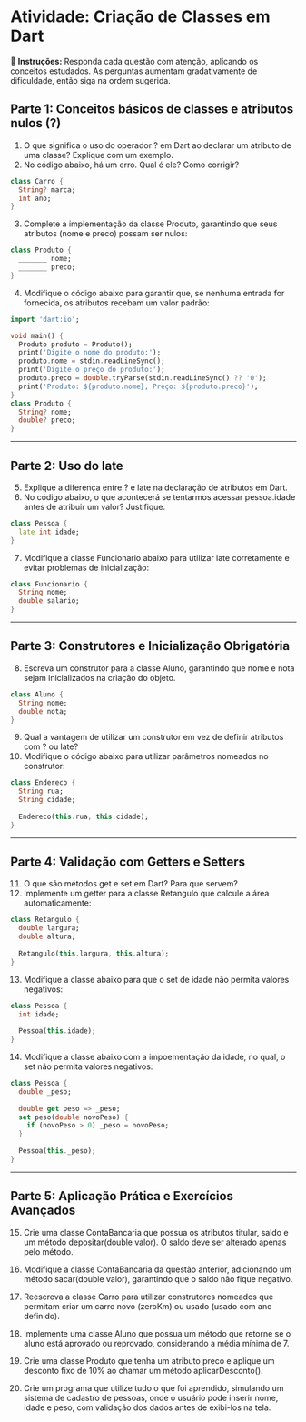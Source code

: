 # Atividade: Criação de Classes em Dart

📌 **Instruções:** Responda cada questão com atenção, aplicando os conceitos estudados. As perguntas aumentam gradativamente de dificuldade, então siga na ordem sugerida.

## Parte 1: Conceitos básicos de classes e atributos nulos (?)

1. O que significa o uso do operador ? em Dart ao declarar um atributo de uma classe? Explique com um exemplo.
2. No código abaixo, há um erro. Qual é ele? Como corrigir?
```dart
class Carro {
  String? marca;
  int ano;
}
```
3. Complete a implementação da classe Produto, garantindo que seus atributos (nome e preco) possam ser nulos:
```dart
class Produto {
  _______ nome;
  _______ preco;
}
```
4. Modifique o código abaixo para garantir que, se nenhuma entrada for fornecida, os atributos recebam um valor padrão:
```dart
import 'dart:io';

void main() {
  Produto produto = Produto();
  print('Digite o nome do produto:');
  produto.nome = stdin.readLineSync();
  print('Digite o preço do produto:');
  produto.preco = double.tryParse(stdin.readLineSync() ?? '0');
  print('Produto: ${produto.nome}, Preço: ${produto.preco}');
}
class Produto {
  String? nome;
  double? preco;
}
```

---

## Parte 2: Uso do late

5. Explique a diferença entre ? e late na declaração de atributos em Dart.
6. No código abaixo, o que acontecerá se tentarmos acessar pessoa.idade antes de atribuir um valor? Justifique.
```dart
class Pessoa {
  late int idade;
}
```
7. Modifique a classe Funcionario abaixo para utilizar late corretamente e evitar problemas de inicialização:
```dart
class Funcionario {
  String nome;
  double salario;
}
```

---

## Parte 3: Construtores e Inicialização Obrigatória
8. Escreva um construtor para a classe Aluno, garantindo que nome e nota sejam inicializados na criação do objeto.
```dart
class Aluno {
  String nome;
  double nota;
}
```
9. Qual a vantagem de utilizar um construtor em vez de definir atributos com ? ou late?
10. Modifique o código abaixo para utilizar parâmetros nomeados no construtor:
```dart
class Endereco {
  String rua;
  String cidade;
  
  Endereco(this.rua, this.cidade);
}
```

---

## Parte 4: Validação com Getters e Setters

11. O que são métodos get e set em Dart? Para que servem?
12. Implemente um getter para a classe Retangulo que calcule a área automaticamente:
```dart
class Retangulo {
  double largura;
  double altura;
  
  Retangulo(this.largura, this.altura);
}

```
13. Modifique a classe abaixo para que o set de idade não permita valores negativos:
```dart
class Pessoa {
  int idade;
  
  Pessoa(this.idade);
}
```
14. Modifique a classe abaixo com a impoementação da idade, no qual, o set não permita valores negativos:
```dart
class Pessoa {
  double _peso;
  
  double get peso => _peso;
  set peso(double novoPeso) {
    if (novoPeso > 0) _peso = novoPeso;
  }
  
  Pessoa(this._peso);
}
```

---

## Parte 5: Aplicação Prática e Exercícios Avançados

15. Crie uma classe ContaBancaria que possua os atributos titular, saldo e um método depositar(double valor). O saldo deve ser alterado apenas pelo método.

16. Modifique a classe ContaBancaria da questão anterior, adicionando um método sacar(double valor), garantindo que o saldo não fique negativo.

17. Reescreva a classe Carro para utilizar construtores nomeados que permitam criar um carro novo (zeroKm) ou usado (usado com ano definido).

18. Implemente uma classe Aluno que possua um método que retorne se o aluno está aprovado ou reprovado, considerando a média mínima de 7.

19. Crie uma classe Produto que tenha um atributo preco e aplique um desconto fixo de 10% ao chamar um método aplicarDesconto().

20. Crie um programa que utilize tudo o que foi aprendido, simulando um sistema de cadastro de pessoas, onde o usuário pode inserir nome, idade e peso, com validação dos dados antes de exibi-los na tela.


